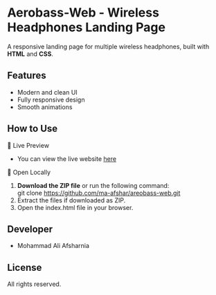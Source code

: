 # Aerobass-Web - Wireless Headphones Landing Page
A responsive landing page for multiple wireless headphones, built with **HTML** and **CSS**.

## Features
- Modern and clean UI
- Fully responsive design
- Smooth animations

## How to Use
🔹 Live Preview  
- You can view the live website [here](https://your-live-site-link.com)

🔹 Open Locally
1. **Download the ZIP file** or run the following command:  
                git clone https://github.com/ma-afshar/areobass-web.git
2. Extract the files if downloaded as ZIP.    
3. Open the index.html file in your browser.

## Developer
- Mohammad Ali Afsharnia

## License
All rights reserved.